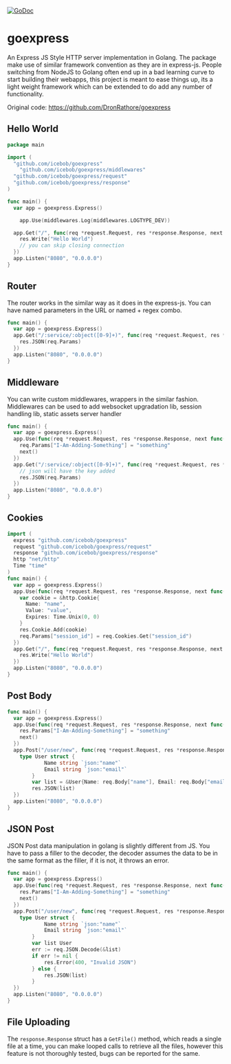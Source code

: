 [![GoDoc](https://godoc.org/github.com/icebob/goexpress?status.svg)](https://godoc.org/github.com/icebob/goexpress)
# goexpress
An Express JS Style HTTP server implementation in Golang. The package make use of similar framework convention as they are in express-js. People switching from NodeJS to Golang often end up in a bad learning curve to start building their webapps, this project is meant to ease things up, its a light weight framework which can be extended to do add any number of functionality.

Original code: https://github.com/DronRathore/goexpress

## Hello World
```go
package main

import (
  "github.com/icebob/goexpress"
	"github.com/icebob/goexpress/middlewares"
  "github.com/icebob/goexpress/request"
  "github.com/icebob/goexpress/response"
)

func main() {
  var app = goexpress.Express()

	app.Use(middlewares.Log(middlewares.LOGTYPE_DEV))

  app.Get("/", func(req *request.Request, res *response.Response, next func()){
    res.Write("Hello World")
    // you can skip closing connection
  })
  app.Listen("8080", "0.0.0.0")
}
```

## Router
The router works in the similar way as it does in the express-js. You can have named parameters in the URL or named + regex combo.
```go
func main() {
  var app = goexpress.Express()
  app.Get("/:service/:object([0-9]+)", func(req *request.Request, res *response.Response, next func()){
    res.JSON(req.Params)
  })
  app.Listen("8080", "0.0.0.0")
}
```

## Middleware
You can write custom middlewares, wrappers in the similar fashion. Middlewares can be used to add websocket upgradation lib, session handling lib, static assets server handler
```go
func main() {
  var app = goexpress.Express()
  app.Use(func(req *request.Request, res *response.Response, next func()){
    req.Params["I-Am-Adding-Something"] = "something"
    next()
  })
  app.Get("/:service/:object([0-9]+)", func(req *request.Request, res *response.Response, next func()){
    // json will have the key added
    res.JSON(req.Params)
  })
  app.Listen("8080", "0.0.0.0")
}
```

## Cookies
```go
import (
  express "github.com/icebob/goexpress"
  request "github.com/icebob/goexpress/request"
  response "github.com/icebob/goexpress/response"
  http "net/http"
  Time "time"
)
func main() {
  var app = goexpress.Express()
  app.Use(func(req *request.Request, res *response.Response, next func()){
    var cookie = &http.Cookie{
      Name: "name",
      Value: "value",
      Expires: Time.Unix(0, 0)
    }
    res.Cookie.Add(cookie)
    req.Params["session_id"] = req.Cookies.Get("session_id")
  })
  app.Get("/", func(req *request.Request, res *response.Response, next func()){
    res.Write("Hello World")
  })
  app.Listen("8080", "0.0.0.0")
}
```

## Post Body
```go
func main() {
  var app = goexpress.Express()
  app.Use(func(req *request.Request, res *response.Response, next func()){
    res.Params["I-Am-Adding-Something"] = "something"
    next()
  })
  app.Post("/user/new", func(req *request.Request, res *response.Response, next func()){
    type User struct {
			Name string `json:"name"`
			Email string `json:"email"`
		}
		var list = &User{Name: req.Body["name"], Email: req.Body["email"]}
		res.JSON(list)
  })
  app.Listen("8080", "0.0.0.0")
}
```

## JSON Post
JSON Post data manipulation in golang is slightly different from JS. You have to pass a filler to the decoder, the decoder assumes the data to be in the same format as the filler, if it is not, it throws an error.
```go
func main() {
  var app = goexpress.Express()
  app.Use(func(req *request.Request, res *response.Response, next func()){
    res.Params["I-Am-Adding-Something"] = "something"
    next()
  })
  app.Post("/user/new", func(req *request.Request, res *response.Response, next func()){
    type User struct {
			Name string `json:"name"`
			Email string `json:"email"`
		}
		var list User
		err := req.JSON.Decode(&list) 
		if err != nil {
			res.Error(400, "Invalid JSON")
		} else {
			res.JSON(list)
		}
  })
  app.Listen("8080", "0.0.0.0")
}
```

## File Uploading
The ```response.Response``` struct has a ```GetFile()``` method, which reads a single file at a time, you can make looped calls to retrieve all the files, however this feature is not thoroughly tested, bugs can be reported for the same.


